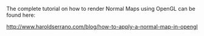 The complete tutorial on how to render Normal Maps using OpenGL can be found here:

http://www.haroldserrano.com/blog/how-to-apply-a-normal-map-in-opengl
